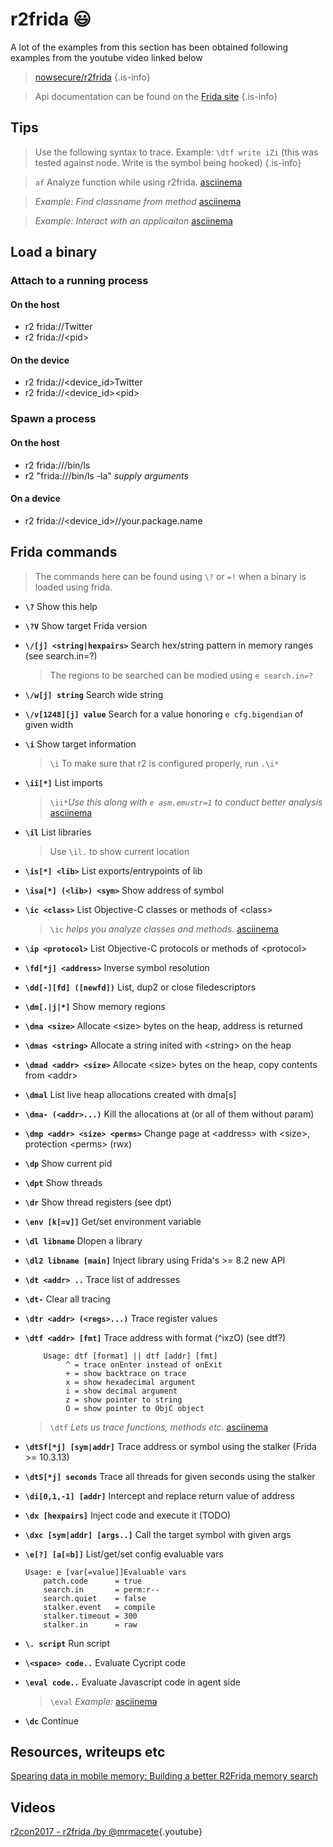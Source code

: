 <!-- TITLE: r2frida -->
# r2frida 😃
A lot of the examples from this section has been obtained following examples from the youtube video linked below
> [nowsecure/r2frida](https://github.com/nowsecure/r2frida) {.is-info}

> Api documentation can be found on the [Frida site](https://www.frida.re/docs/javascript-api/) {.is-info}

## Tips
> Use the following syntax to trace. Example: `\dtf write iZi` (this was tested against node. Write is the symbol being hooked) {.is-info}

> `af` Analyze function while using r2frida. [asciinema](https://asciinema.org/a/rDfyFskNxvnguJCQu6AiehUd0)

> _Example: Find classname from method_ [asciinema](https://asciinema.org/a/5GrmFmJ0R2tizXNVI5A6G7aVY)

> _Example: Interact with an applicaiton_ [asciinema](https://asciinema.org/a/irpAaaeFhdbzKIrqge5lmj5NH)

## Load a binary
### Attach to a running process
#### On the host
- r2 frida://Twitter
- r2 frida://\<pid\>

#### On the device
- r2 frida://\<device_id\>Twitter
- r2 frida://\<device_id\>\<pid\>

### Spawn a process
#### On the host
- r2 frida:///bin/ls
- r2 "frida:///bin/ls -la" _supply arguments_

#### On a device
- r2 frida://\<device_id\>//your.package.name

## Frida commands
> The commands here can be found using `\?` or `=!` when a binary is loaded using frida.

- **`\?`** Show this help
- **`\?V`** Show target Frida version
- **`\/[j] <string|hexpairs>`** Search hex/string pattern in memory ranges (see search.in=?)
	> The regions to be searched can be modied using `e search.in=?`
- **`\/w[j] string`** Search wide string
- **`\/v[1248][j] value`** Search for a value honoring `e cfg.bigendian` of given width
- **`\i`** Show target information
	> `\i` To make sure that r2 is configured properly, run `.\i*`
- **`\ii[*]`** List imports
	> `\ii*`_Use this along with `e asm.emustr=1` to conduct better analysis_ [asciinema](https://asciinema.org/a/X3MHbWVCpjAmH19EeCcbmwGok) 
- **`\il`** List libraries
	> Use `\il.` to show current location
- **`\is[*] <lib>`** List exports/entrypoints of lib
- **`\isa[*] (<lib>) <sym>`** Show address of symbol
- **`\ic <class>`** List Objective-C classes or methods of \<class\>
	> `\ic` _helps you analyze classes and methods._ [asciinema](https://asciinema.org/a/3H4xbEeaBAbgqHX1YvaTk34Tb)
- **`\ip <protocol>`** List Objective-C protocols or methods of \<protocol\>
- **`\fd[*j] <address>`** Inverse symbol resolution
- **`\dd[-][fd] ([newfd])`** List, dup2 or close filedescriptors
- **`\dm[.|j|*]`** Show memory regions
- **`\dma <size>`** Allocate \<size\> bytes on the heap, address is returned
- **`\dmas <string>`** Allocate a string inited with \<string\> on the heap
- **`\dmad <addr> <size>`** Allocate \<size\> bytes on the heap, copy contents from \<addr\>
- **`\dmal`** List live heap allocations created with dma[s]
- **`\dma- (<addr>...)`** Kill the allocations at <addr> (or all of them without param)
- **`\dmp <addr> <size> <perms>`** Change page at \<address\> with \<size\>, protection \<perms\> (rwx)
- **`\dp`** Show current pid
- **`\dpt`** Show threads
- **`\dr`** Show thread registers (see dpt)
- **`\env [k[=v]]`** Get/set environment variable
- **`\dl libname`** Dlopen a library
- **`\dl2 libname [main]`** Inject library using Frida's >= 8.2 new API
- **`\dt <addr> ..`** Trace list of addresses
- **`\dt-`** Clear all tracing
- **`\dtr <addr> (<regs>...)`** Trace register values
- **`\dtf <addr> [fmt]`** Trace address with format (^ixzO) (see dtf?)
      
	```text
		Usage: dtf [format] || dtf [addr] [fmt]
			 ^ = trace onEnter instead of onExit
			 + = show backtrace on trace
			 x = show hexadecimal argument
			 i = show decimal argument
			 z = show pointer to string
			 O = show pointer to ObjC object
	```
	> `\dtf` _Lets us trace functions, methods etc._ [asciinema](https://asciinema.org/a/nGaa3eayXKRL5dlm0WycDGL6w)

- **`\dtSf[*j] [sym|addr]`** Trace address or symbol using the stalker (Frida >= 10.3.13)
- **`\dtS[*j] seconds`** Trace all threads for given seconds using the stalker
- **`\di[0,1,-1] [addr]`** Intercept and replace return value of address
- **`\dx [hexpairs]`** Inject code and execute it (TODO)
- **`\dxc [sym|addr] [args..]`** Call the target symbol with given args
- **`\e[?] [a[=b]]`** List/get/set config evaluable vars

	
	```text
	Usage: e [var[=value]]Evaluable vars
		patch.code      = true
		search.in       = perm:r--
		search.quiet    = false
		stalker.event   = compile
		stalker.timeout = 300
		stalker.in      = raw
	```

- **`\. script`** Run script
- **`\<space> code..`** Evaluate Cycript code
- **`\eval code..`** Evaluate Javascript code in agent side
	> `\eval` _Example:_ [asciinema](https://asciinema.org/a/irpAaaeFhdbzKIrqge5lmj5NH)
- **`\dc`** Continue

## Resources, writeups etc
[Spearing data in mobile memory: Building a better R2Frida memory search](https://www.nowsecure.com/blog/2017/03/14/spearing-data-mobile-memory-building-better-r2frida-memory-search/)

## Videos
[r2con2017 - r2frida /by @mrmacete](https://www.youtube.com/watch?list=PLjIhlLNy_Y9Oe-nfcPEpaki0_En5dhQ5S&time_continue=15&v=URyd4bcV-Ik){.youtube}
